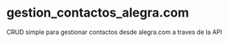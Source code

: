 # gestion_contactos_alegra.com
CRUD simple para gestionar contactos desde alegra.com a traves de la API

